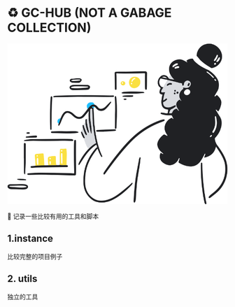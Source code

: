 # ♻️ GC-HUB (NOT A GABAGE COLLECTION)

<p align="center">
  <img src="assets/header-light.svg" height="220px" alt="图片描述" style="max-width:100%; height:auto;"/>
</p>

📒 记录一些比较有用的工具和脚本

## 1.instance 
比较完整的项目例子

## 2. utils
独立的工具
